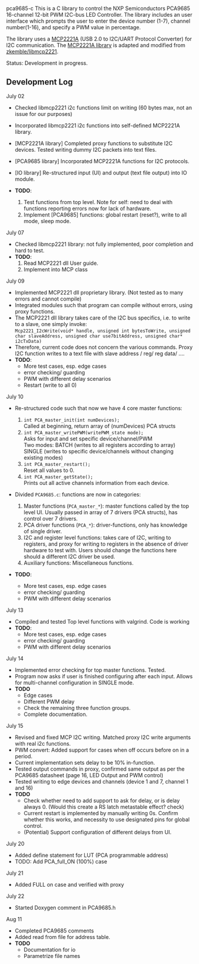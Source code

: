 #
pca9685-c
This is a C library to control the NXP Semiconductors PCA9685 16-channel 12-bit PWM I2C-bus LED Controller. The library includes an user interface which prompts the user to enter the device number (1-7), channel number(1-16), and specify a PWM value in percentage. 

The library uses a [MCP2221A](https://www.microchip.com/wwwproducts/en/MCP2221A) (USB 2.0 to I2C/UART Protocol Converter) for I2C communication. The [MCP2221A library](MCP2221A/lib/) is adapted and modified from [zkemble/libmcp2221](https://github.com/zkemble/libmcp2221/tree/master/libmcp2221). 

Status: Development in progress.

## Development Log

July 02

- Checked libmcp2221 i2c functions limit on writing (60 bytes max, not an issue for our purposes)
- Incorporated libmcp2221 i2c functions into self-defined MCP2221A library.
- [MCP2221A library] Completed proxy functions to substitute I2C devices. Tested writing dummy I2C packets into text files.
- [PCA9685 library] Incorporated MCP2221A functions for I2C protocols.
- [IO library] Re-structured input (UI) and output (text file output) into IO module.

- **TODO**: 
    1. Test functions from top level. Note for self: need to deal with functions reporting errors now for lack of hardware.
    2. Implement [PCA9685] functions: global restart (reset?), write to all mode, sleep mode.

July 07

- Checked libmcp2221 library: not fully implemented, poor completion and hard to test.
- **TODO**:
    1. Read MCP2221 dll User guide.
    2. Implement into MCP class

July 09

- Implemented MCP2221 dll proprietary library. (Not tested as to many errors and cannot compile)
- Integrated modules such that program can compile without errors, using proxy functions. 
- The MCP2221 dll library takes care of the I2C bus specifics, i.e. to write to a slave, one simply invoke:\
   `Mcp2221_I2cWrite(void* handle, unsigned int bytesToWrite, unsigned char slaveAddress, unsigned char use7bitAddress, unsigned char* i2cTxData)`
- Therefore, current code does not concern the various commands. Proxy I2C function writes to a text file with slave address / reg/ reg data/ ....
- **TODO**: 
    - More test cases, esp. edge cases
    - error checking/ guarding
    - PWM with different delay scenarios
    - Restart (write to all 0)

July 10

- Re-structured code such that now we have 4 core master functions:
    1. `int PCA_master_init(int numDevices);` \
        Called at beginning, return array of (numDevices) PCA structs
    2. `int PCA_master_writePWM(writePWM_state mode);` \
        Asks for input and set specific device/channel/PWM \
        Two modes:   BATCH  (writes to all registers according to array)\
                     SINGLE (writes to specific device/channels without changing existing modes)
    3. `int PCA_master_restart();` \
        Reset all values to 0.
    4. `int PCA_master_getState();`  \
        Prints out all active channels information from each device. 

  
- Divided `PCA9685.c`: functions are now in categories:
    1. Master functions (`PCA_master_*`): master functions called by the top level UI. Usually passed in array of 7 drivers (PCA structs), has control over 7 drivers.
    2. PCA driver functions (`PCA_*`): driver-functions, only has knowledge of single driver. 
    3. I2C and register level functions: takes care of I2C, writing to registers, and proxy for writing to registers in the absence of driver hardware to test with. Users should change the functions here should a different I2C driver be used.  
    4. Auxiliary functions: Miscellaneous functions. 

- **TODO**:
    - More test cases, esp. edge cases
    - error checking/ guarding
    - PWM with different delay scenarios
 
July 13

- Compiled and tested Top level functions with valgrind. Code is working
- **TODO**:
    - More test cases, esp. edge cases
    - error checking/ guarding
    - PWM with different delay scenarios

July 14
- Implemented error checking for top master functions. Tested. 
- Program now asks if user is finished configuring after each input. Allows for multi-channel configuration in SINGLE mode.
- **TODO**
    - Edge cases
    - Different PWM delay
    - Check the remaining three function groups. 
    - Complete documentation. 

July 15
- Revised and fixed MCP I2C writing. Matched proxy I2C write arguments with real i2c functions. 
- PWM convert: Added support for cases when off occurs before on in a period. 
- Current implementation sets delay to be 10% in-function. 
- Tested output commands in proxy, confirmed same output as per the PCA9685 datasheet (page 16, LED Output and PWM control)
- Tested writing to edge devices and channels (device 1 and 7, channel 1 and 16)
- **TODO**
    - Check whether need to add support to ask for delay, or is delay always 0. (Would this create a RS latch metastable effect? check)
    - Current restart is implemented by manually writing 0s. Confirm whether this works, and necessity to use designated pins for global control. 
    - (Potential) Support configuration of different delays from UI. 

July 20 
- Added define statement for LUT (PCA programmable address)
- TODO: Add PCA_full_ON (100%) case

July 21
- Added FULL on case and  verified with proxy

July 22
- Started Doxygen comment in PCA9685.h

Aug 11
- Completed PCA9685 comments
- Added read from file for address table. 
- **TODO**
    - Documentation for io
    - Parametrize file names

